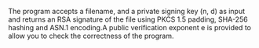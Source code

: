 The program accepts a filename, and a private signing key (n, d) as input and returns an RSA signature of the file using PKCS
1.5 padding, SHA-256 hashing and ASN.1 encoding.A public verification exponent e is provided to allow you to check the correctness of the 
program.

